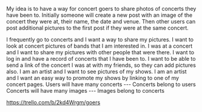 My idea is to have a way for concert goers to share photos of concerts they have been to. Initially someone will create a new post with an image of the concert they were at, their name, the date and venue. Then other users can post additional pictures to the first post if they were at the same concert.

I frequently go to concerts and I want a way to share my pictures.
I want to look at concert pictures of bands that I am interested in.
I was at a concert and I want to share my pictures with other people that were there.
I want to log in and have a record of concerts that I have been to.
I want to be able to send a link of the concert I was at with my friends, so they can add pictures also.
I am an artist and I want to see pictures of my shows.
I am an artist and I want an easy way to promote my shows by linking to one of my concert pages.
Users will have many concerts --- Concerts belong to users Concerts will have many images --- Images belong to concerts

https://trello.com/b/2kd4Wrgm/goers
